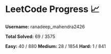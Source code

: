 # LeetCode Progress 📈
**Username:** ranadeep_mahendra2426

**Total Solved:** 69 / 3575

**Easy:** 40 / 880
**Medium:** 28 / 1854
**Hard:** 1 / 841
